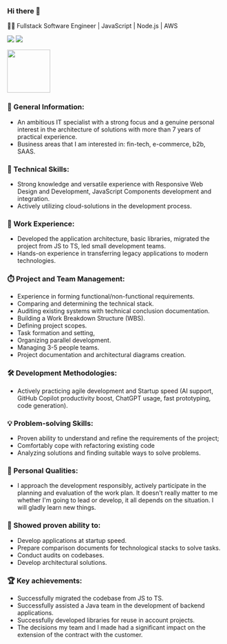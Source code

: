 ### Hi there 👋

👨‍💻 Fullstack Software Engineer | JavaScript | Node.js | AWS

[![](https://img.shields.io/badge/LinkedIn-ffffff?style=for-the-badge&logo=linkedin&logoColor=0A66C2)](https://www.linkedin.com/in/vusatui/)
[![](https://img.shields.io/badge/telegram-ffffff?style=for-the-badge&logo=telegram&logoColor=26A5E4)](https://t.me/vusatui)


[<img src="https://github.com/vusatui/vusatui/assets/32521973/bfe8a346-71a1-4437-8437-5fc820aed25f" width="100">](https://www.credly.com/badges/0a61b7ad-16d5-497c-89c9-376995285c66/public_url)


### 👤 General Information:
- An ambitious IT specialist with a strong focus and a genuine personal interest in the architecture of solutions with more than 7 years of practical experience.
- Business areas that I am interested in: fin-tech, e-commerce, b2b, SAAS.

### 👷 Technical Skills:
- Strong knowledge and versatile experience with Responsive Web Design and Development, JavaScript Components development and integration.
- Actively utilizing cloud-solutions in the development process.

### 💼 Work Experience:
- Developed the application architecture, basic libraries, migrated the project from JS to TS, led small development teams.
- Hands-on experience in transferring legacy applications to modern technologies.

### ⏱️ Project and Team Management:
- Experience in forming functional/non-functional requirements.
- Comparing and determining the technical stack.
- Auditing existing systems with technical conclusion documentation.
- Building a Work Breakdown Structure (WBS).
- Defining project scopes.
- Task formation and setting,
- Organizing parallel development.
- Managing 3-5 people teams.
- Project documentation and architectural diagrams creation.

### 🛠️ Development Methodologies:
- Actively practicing agile development and Startup speed (AI support, GitHub Copilot productivity boost, ChatGPT usage, fast prototyping, code generation).

### 💡 Problem-solving Skills:
- Proven ability to understand and refine the requirements of the project;
- Comfortably cope with refactoring existing code
- Analyzing solutions and finding suitable ways to solve problems.

### 🥇 Personal Qualities:
- I approach the development responsibly, actively participate in the planning and evaluation of the work plan. It doesn't really matter to me whether I'm going to lead or develop, it all depends on the situation. I will gladly learn new things.

### 🎯 Showed proven ability to:
- Develop applications at startup speed.
- Prepare comparison documents for technological stacks to solve tasks.
- Conduct audits on codebases.
- Develop architectural solutions.

### 🏆 Key achievements:
- Successfully migrated the codebase from JS to TS.
- Successfully assisted a Java team in the development of backend applications.
- Successfully developed libraries for reuse in account projects.
- The decisions my team and I made had a significant impact on the extension of the contract with the customer.

<!--
**vusatui/vusatui** is a ✨ _special_ ✨ repository because its `README.md` (this file) appears on your GitHub profile.

Here are some ideas to get you started:

- 🔭 I’m currently working on ...
- 🌱 I’m currently learning ...
- 👯 I’m looking to collaborate on ...
- 🤔 I’m looking for help with ...
- 💬 Ask me about ...
- 📫 How to reach me: ...
- 😄 Pronouns: ...
- ⚡ Fun fact: ...
-->
